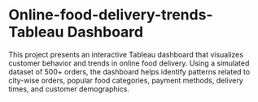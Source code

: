 # Online-food-delivery-trends-Tableau Dashboard
This project presents an interactive Tableau dashboard that visualizes customer behavior and trends in online food delivery. Using a simulated dataset of 500+ orders, the dashboard helps identify patterns related to city-wise orders, popular food categories, payment methods, delivery times, and customer demographics.
